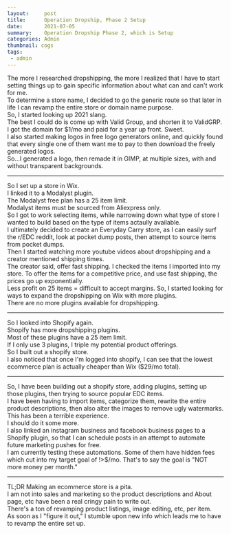 ```yaml
---
layout:     post
title:      Operation Dropship, Phase 2 Setup
date:       2021-07-05
summary:    Operation Dropship Phase 2, which is Setup
categories: Admin
thumbnail: cogs
tags:
 - admin
---
```


The more I researched dropshipping, the more I realized that I have to start setting things up to gain specific information about what can and can't work for me.  
To determine a store name, I decided to go the generic route so that later in life I can revamp the entire store or domain name purpose.  
So, I started looking up 2021 slang.  
The best I could do is come up with Valid Group, and shorten it to ValidGRP.  
I got the domain for $1/mo and paid for a year up front.  Sweet.  
I also started making logos in free logo generators online, and quickly found that every single one of them want me to pay to then download the freely generated logos.  
So...I generated a logo, then remade it in GIMP, at multiple sizes, with and without transparent backgrounds.  
___
So I set up a store in Wix.  
I linked it to a Modalyst plugin.  
The Modalyst free plan has a 25 item limit.  
Modalyst items must be sourced from Aliexpress only.  
So I got to work selecting items, while narrowing down what type of store I wanted to build based on the type of items actaully available.  
I ultimately decided to create an Everyday Carry store, as I can easily surf the r/EDC reddit, look at pocket dump posts, then attempt to source items from pocket dumps.  
Then I started watching more youtube videos about dropshipping and a creator mentioned shipping times.  
The creator said, offer fast shipping.  I checked the items I imported into my store.  To offer the items for a competitive price, and use fast shipping, the prices go up exponentially.  
Less profit on 25 items = difficult to accept margins.  So, I started looking for ways to expand the dropshipping on Wix with more plugins.  
There are no more plugins available for dropshipping.  
___  
So I looked into Shopify again.  
Shopify has more dropshipping plugins.  
Most of these plugins have a 25 item limit.  
If I only use 3 plugins, I triple my potential product offerings.  
So I built out a shopify store.  
I also noticed that once I'm logged into shopify, I can see that the lowest ecommerce plan is actually cheaper than Wix ($29/mo total).  
___  
So, I have been building out a shopify store, adding plugins, setting up those plugins, then trying to source popular EDC items.  
I have been having to import items, categorize them, rewrite the entire product descriptions, then also alter the images to remove ugly watermarks.  
This has been a terrible experience.  
I should do it some more.  
I also linked an instagram business and facebook business pages to a Shopify plugin, so that I can schedule posts in an attempt to automate future marketing pushes for free.  
I am currently testing these automations.  Some of them have hidden fees which cut into my target goal of !>$/mo.  That's to say the goal is "NOT more money per month."  
___  
TL;DR
Making an ecommerce store is a pita.  
I am not into sales and marketing so the product descriptions and About page, etc have been a real cringy pain to write out.  
There's a ton of revamping product listings, image editing, etc, per item.  
As soon as I "figure it out," I stumble upon new info which leads me to have to revamp the entire set up.  
